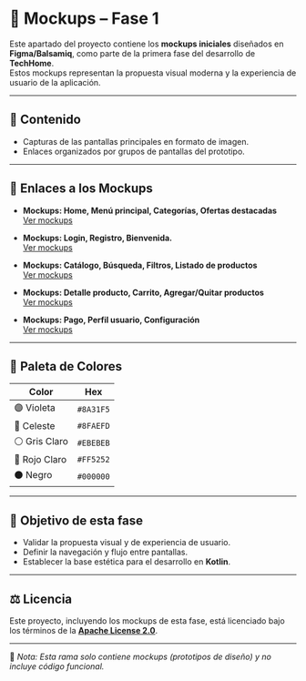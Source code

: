# 🎨 Mockups – Fase 1

Este apartado del proyecto contiene los **mockups iniciales** diseñados en **Figma/Balsamiq**, como parte de la primera fase del desarrollo de **TechHome**.  
Estos mockups representan la propuesta visual moderna y la experiencia de usuario de la aplicación.  

---

## 📌 Contenido
- Capturas de las pantallas principales en formato de imagen.  
- Enlaces organizados por grupos de pantallas del prototipo.  

---

## 🔗 Enlaces a los Mockups

- **Mockups: Home, Menú principal, Categorías, Ofertas destacadas**  
  [Ver mockups](PON_AQUI_EL_LINK)  

- **Mockups: Login, Registro, Bienvenida.**  
  [Ver mockups](https://balsamiq.cloud/sk56pdi/pdim7qr)
- **Mockups: Catálogo, Búsqueda, Filtros, Listado de productos**  
  [Ver mockups](PON_AQUI_EL_LINK)  

- **Mockups: Detalle producto, Carrito, Agregar/Quitar productos**  
  [Ver mockups](https://balsamiq.cloud/sgno1zh/pr81jyw/r2278)  

- **Mockups: Pago, Perfil usuario, Configuración**  
  [Ver mockups](PON_AQUI_EL_LINK)  

---

## 🎨 Paleta de Colores

| Color | Hex |
|-------|------|
| 🟣 Violeta | `#8A31F5` |
| 🔵 Celeste | `#8FAEFD` |
| ⚪ Gris Claro | `#EBEBEB` |
| 🔴 Rojo Claro | `#FF5252` |
| ⚫ Negro | `#000000` |

---

## 🎯 Objetivo de esta fase
- Validar la propuesta visual y de experiencia de usuario.  
- Definir la navegación y flujo entre pantallas.  
- Establecer la base estética para el desarrollo en **Kotlin**.  

---

## ⚖️ Licencia
Este proyecto, incluyendo los mockups de esta fase, está licenciado bajo los términos de la **[Apache License 2.0](https://www.apache.org/licenses/LICENSE-2.0)**.  

---

📌 *Nota: Esta rama solo contiene mockups (prototipos de diseño) y no incluye código funcional.*  
